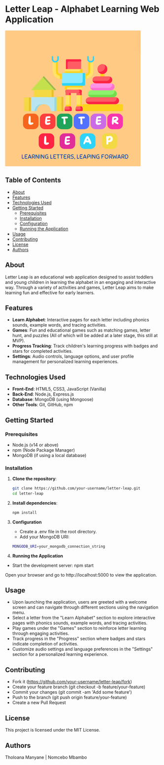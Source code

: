 # Letter Leap - Alphabet Learning Web Application

![Letter Leap Logo](client/logo/Letter%20Leap%20Logo.png)

## Table of Contents

- [About](#about)
- [Features](#features)
- [Technologies Used](#technologies-used)
- [Getting Started](#getting-started)
  - [Prerequisites](#prerequisites)
  - [Installation](#installation)
  - [Configuration](#configuration)
  - [Running the Application](#running-the-application)
- [Usage](#usage)
- [Contributing](#contributing)
- [License](#license)
- [Authors](#authors)

## About

Letter Leap is an educational web application designed to assist toddlers and young children in learning the alphabet in an engaging and interactive way. Through a variety of activities and games, Letter Leap aims to make learning fun and effective for early learners.

## Features

- **Learn Alphabet**: Interactive pages for each letter including phonics sounds, example words, and tracing activities.
- **Games**: Fun and educational games such as matching games, letter hunt, and puzzles (All of which will be added at a later stage, this still at MVP).
- **Progress Tracking**: Track children's learning progress with badges and stars for completed activities.
- **Settings**: Audio controls, language options, and user profile management for personalized learning experiences.

## Technologies Used

- **Front-End**: HTML5, CSS3, JavaScript (Vanilla)
- **Back-End**: Node.js, Express.js
- **Database**: MongoDB (using Mongoose)
- **Other Tools**: Git, GitHub, npm

## Getting Started

### Prerequisites

- Node.js (v14 or above)
- npm (Node Package Manager)
- MongoDB (if using a local database)

### Installation

1. **Clone the repository**:

   ```bash
   git clone https://github.com/your-username/letter-leap.git
   cd letter-leap

   ```

2. **Install dependencies**:

   ```bash
   npm install

   ```

3. **Configuration**

   - Create a .env file in the root directory.
   - Add your MongoDB URI:

   ```bash
   MONGODB_URI=your_mongodb_connection_string

   ```

4. **Running the Application**

- Start the development server:
  npm start

Open your browser and go to http://localhost:5000 to view the application.

## Usage

- Upon launching the application, users are greeted with a welcome screen and can navigate through different sections using the navigation menu.
- Select a letter from the "Learn Alphabet" section to explore interactive pages with phonics sounds, example words, and tracing activities.
- Play games under the "Games" section to reinforce letter learning through engaging activities.
- Track progress in the "Progress" section where badges and stars indicate completion of activities.
- Customize audio settings and language preferences in the "Settings" section for a personalized learning experience.

## Contributing

- Fork it (https://github.com/your-username/letter-leap/fork)
- Create your feature branch (git checkout -b feature/your-feature)
- Commit your changes (git commit -am 'Add some feature')
- Push to the branch (git push origin feature/your-feature)
- Create a new Pull Request

## License

This project is licensed under the MIT License.

## Authors

Tholoana Manyane | Nomcebo Mbambo

